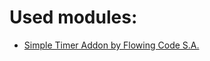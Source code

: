 # Used modules:

- [Simple Timer Addon by Flowing Code S.A.](https://github.com/FlowingCode/SimpleTimerAddon)